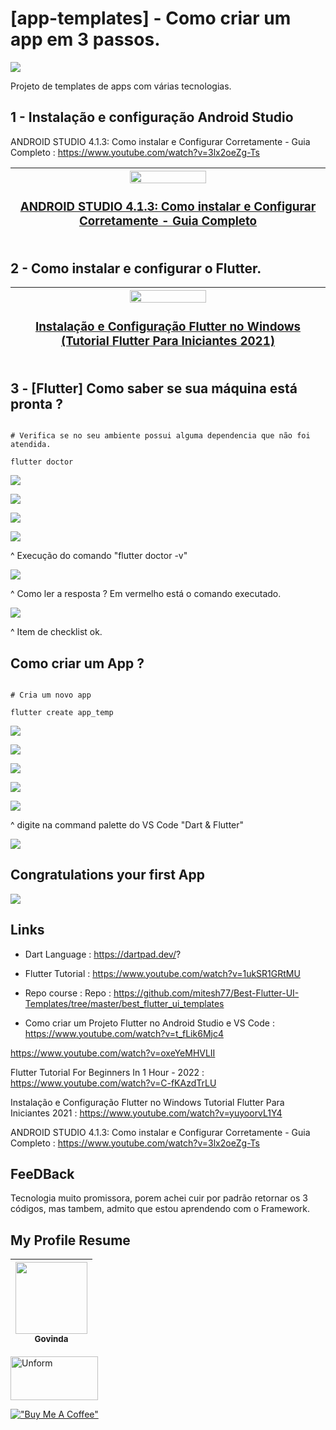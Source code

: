 # [app-templates] - Como criar um app em 3 passos.

![](./img/15.jpeg)

Projeto de templates de apps com várias tecnologias.

## 1 - Instalação e configuração Android Studio 

ANDROID STUDIO 4.1.3: Como instalar e Configurar Corretamente - Guia Completo : https://www.youtube.com/watch?v=3lx2oeZg-Ts

| [<img src="https://img.youtube.com/vi/3lx2oeZg-Ts/0.jpg" width=50%><br><h3>ANDROID STUDIO 4.1.3: Como instalar e Configurar Corretamente - Guia Completo</h3>](https://www.youtube.com/watch?v=3lx2oeZg-Ts?govinda777) |
| :---: |

## 2 - Como instalar e configurar o Flutter.

| [<img src="https://img.youtube.com/vi/yuyoorvL1Y4/0.jpg" width=50%><br><h3>Instalação e Configuração Flutter no Windows (Tutorial Flutter Para Iniciantes 2021)</h3>](https://www.youtube.com/watch?v=yuyoorvL1Y4?govinda777) |
| :---: |

## 3 -  [Flutter] Como saber se sua máquina está pronta ?

```flutter

# Verifica se no seu ambiente possui alguma dependencia que não foi atendida.

flutter doctor

```

![](./img/1.jpeg)

![](./img/2.jpeg)

![](./img/3.jpeg)

![](./img/4.jpeg)

^ Execução do comando "flutter doctor -v"

![](./img/5.jpeg)

^ Como ler a resposta ? Em vermelho está o comando executado.

![](./img/6.jpeg)

^ Item de checklist ok.

## Como criar um App ?

```flutter

# Cria um novo app

flutter create app_temp

```

![](./img/7.jpeg)

![](./img/8.jpeg)

![](./img/9.jpeg)

![](./img/10.jpeg)

![](./img/11.jpeg)

^ digite na command palette do VS Code "Dart & Flutter"

![](./img/12.jpeg)

## Congratulations your first App

![](./img/13.jpeg)

## Links 

* Dart Language : https://dartpad.dev/?

* Flutter Tutorial :  https://www.youtube.com/watch?v=1ukSR1GRtMU

* Repo course : Repo : https://github.com/mitesh77/Best-Flutter-UI-Templates/tree/master/best_flutter_ui_templates

* Como criar um Projeto Flutter no Android Studio e VS Code : https://www.youtube.com/watch?v=t_fLik6Mjc4

https://www.youtube.com/watch?v=oxeYeMHVLII

Flutter Tutorial For Beginners In 1 Hour - 2022 : https://www.youtube.com/watch?v=C-fKAzdTrLU

Instalação e Configuração Flutter no Windows Tutorial Flutter Para Iniciantes 2021 : https://www.youtube.com/watch?v=yuyoorvL1Y4

ANDROID STUDIO 4.1.3: Como instalar e Configurar Corretamente - Guia Completo : https://www.youtube.com/watch?v=3lx2oeZg-Ts

## FeeDBack

Tecnologia muito promissora, porem achei cuir por padrão retornar os 3 códigos, mas tambem, admito que estou aprendendo com o Framework.

## My Profile Resume

| [<img src="https://avatars.githubusercontent.com/u/498332?s=400&u=9b7a8aa8743ec4dd3c84d8c382aa31fb1b6c8abf&v=4" width=115><br><sub>Govinda</sub>](https://github.com/govinda777) |
| :---: |


<p align="left">

<a href="https://github.com/govinda777?tab=followers">
<img src="./imgs/sub.jpeg" height="70" width="140" alt="Unform" />
</a>

</p>

[!["Buy Me A Coffee"](https://user-images.githubusercontent.com/1376749/120938564-50c59780-c6e1-11eb-814f-22a0399623c5.png)](https://www.buymeacoffee.com/govinda777)


